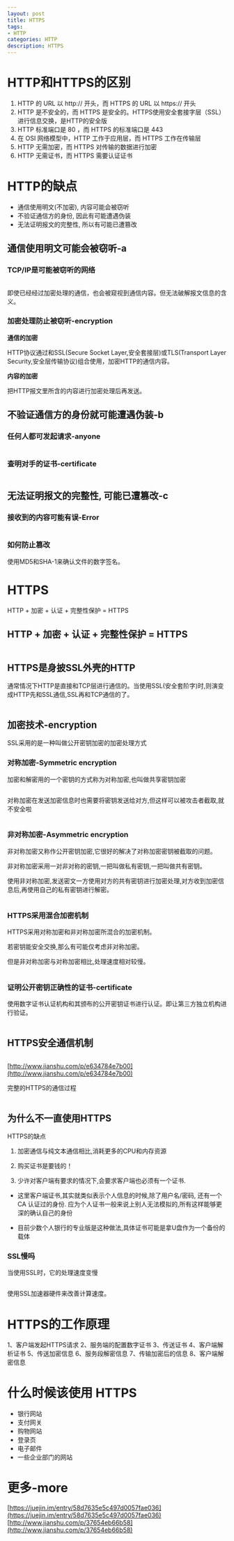 ```yaml
---
layout: post
title: HTTPS
tags:
- HTTP
categories: HTTP
description: HTTPS
---
```


# HTTP和HTTPS的区别

1. HTTP 的 URL 以 http:// 开头，而 HTTPS 的 URL 以 https:// 开头  
2. HTTP 是不安全的，而 HTTPS 是安全的。HTTPS使用安全套接字层（SSL）进行信息交换，是HTTP的安全版  
3. HTTP 标准端口是 80 ，而 HTTPS 的标准端口是 443  
4. 在 OSI 网络模型中，HTTP 工作于应用层，而 HTTPS 工作在传输层  
5. HTTP 无需加密，而 HTTPS 对传输的数据进行加密  
6. HTTP 无需证书，而 HTTPS 需要认证证书  

# HTTP的缺点

- 通信使用明文(不加密), 内容可能会被窃听  
- 不验证通信方的身份, 因此有可能遭遇伪装  
- 无法证明报文的完整性, 所以有可能已遭篡改  

## 通信使用明文可能会被窃听-a

### TCP/IP是可能被窃听的网络

<div class="rd">
    <img src="/assets/images/2017/10-11-12/10-31-7.png" alt="">
</div>

即使已经经过加密处理的通信，也会被窥视到通信内容。但无法破解报文信息的含义。

### 加密处理防止被窃听-encryption

**通信的加密**

HTTP协议通过和SSL(Secure Socket Layer,安全套接层)或TLS(Transport Layer Security,安全层传输协议)组合使用，加密HTTP的通信内容。

**内容的加密**

把HTTP报文里所含的内容进行加密处理后再发送。

## 不验证通信方的身份就可能遭遇伪装-b

### 任何人都可发起请求-anyone

<div class="rd">
    <img src="/assets/images/2017/10-11-12/10-31-8.png" alt="">
</div>

### 查明对手的证书-certificate

<div class="rd">
    <img src="/assets/images/2017/10-11-12/10-31-9.png" alt="">
</div>

## 无法证明报文的完整性, 可能已遭篡改-c

### 接收到的内容可能有误-Error

<div class="rd">
    <img src="/assets/images/2017/10-11-12/10-31-10.png" alt="">
</div>

### 如何防止篡改

使用MD5和SHA-1来确认文件的数字签名。

# HTTPS

HTTP + 加密 + 认证 + 完整性保护 = HTTPS

## HTTP + 加密 + 认证 + 完整性保护 = HTTPS

<div class="rd">
    <img src="/assets/images/2017/10-11-12/10-31-11.png" alt="">
</div>

## HTTPS是身披SSL外壳的HTTP

通常情况下HTTP是直接和TCP层进行通信的。当使用SSL(安全套阶字)时,则演变成HTTP先和SSL通信,SSL再和TCP通信的了。

<div class="rd">
    <img src="/assets/images/2017/10-11-12/10-31-12.png" alt="">
</div>

## 加密技术-encryption

SSL采用的是一种叫做公开密钥加密的加密处理方式

### 对称加密-Symmetric encryption

加密和解密用的一个密钥的方式称为对称加密,也叫做共享密钥加密

<div class="rd">
    <img src="/assets/images/2017/10-11-12/10-31-12.png" alt="">
</div>

对称加密在发送加密信息时也需要将密钥发送给对方,但这样可以被攻击者截取,就不安全啦

<div class="rd">
    <img src="/assets/images/2017/10-11-12/10-31-14.png" alt="">
</div>

### 非对称加密-Asymmetric encryption

非对称加密又称作公开密钥加密,它很好的解决了对称加密密钥被截取的问题。

非对称加密采用一对非对称的密钥,一把叫做私有密钥,一把叫做共有密钥。

使用非对称加密,发送密文一方使用对方的共有密钥进行加密处理,对方收到加密信息后,再使用自己的私有密钥进行解密。

<div class="rd">
    <img src="/assets/images/2017/10-11-12/10-31-15.png" alt="">
</div>

### HTTPS采用混合加密机制

HTTPS采用对称加密和非对称加密所混合的加密机制。

若密钥能安全交换,那么有可能仅考虑非对称加密。

但是非对称加密与对称加密相比,处理速度相对较慢。

<div class="rd">
    <img src="/assets/images/2017/10-11-12/10-31-16.png" alt="">
</div>

### 证明公开密钥正确性的证书-certificate

使用数字证书认证机构和其颁布的公开密钥证书进行认证。即让第三方独立机构进行验证。

<div class="rd">
    <img src="/assets/images/2017/10-11-12/10-31-17.png" alt="">
</div>

## HTTPS安全通信机制

<div class="rd">
    <img src="/assets/images/2017/10-11-12/10-31-18.png" alt="">
</div>

[http://www.jianshu.com/p/e634784e7b00](http://www.jianshu.com/p/e634784e7b00)

完整的HTTPS的通信过程

<div class="rd">
    <img src="/assets/images/2017/10-11-12/10-31-19.png" alt="">
</div>

## 为什么不一直使用HTTPS

HTTPS的缺点

1. 加密通信与纯文本通信相比,消耗更多的CPU和内存资源

2. 购买证书是要钱的！

3. 少许对客户端有要求的情况下,会要求客户端也必须有一个证书.

- 这里客户端证书,其实就类似表示个人信息的时候,除了用户名/密码, 还有一个CA 认证过的身份. 应为个人证书一般来说上别人无法模拟的,所有这样能够更深的确认自己的身份

- 目前少数个人银行的专业版是这种做法,具体证书可能是拿U盘作为一个备份的载体

### SSL慢吗

当使用SSL时，它的处理速度变慢

<div class="rd">
    <img src="/assets/images/2017/10-11-12/10-31-19.png" alt="">
</div>

使用SSL加速器硬件来改善计算速度。

# HTTPS的工作原理

1、客户端发起HTTPS请求
2、服务端的配置数字证书
3、传送证书
4、客户端解析证书
5、传送加密信息
6、服务段解密信息
7、传输加密后的信息
8、客户端解密信息

# 什么时候该使用 HTTPS

- 银行网站  
- 支付网关  
- 购物网站  
- 登录页  
- 电子邮件  
- 一些企业部门的网站  

# 更多-more

[https://juejin.im/entry/58d7635e5c497d0057fae036](https://juejin.im/entry/58d7635e5c497d0057fae036)
[http://www.jianshu.com/p/37654eb66b58](http://www.jianshu.com/p/37654eb66b58)